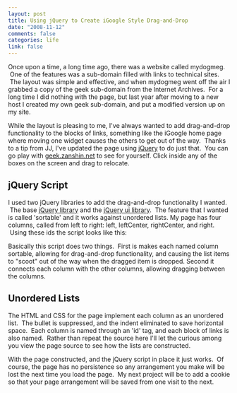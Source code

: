 ```yaml
--- 
layout: post
title: Using jQuery to Create iGoogle Style Drag-and-Drop
date: "2008-11-12"
comments: false
categories: life
link: false
---
```

Once upon a time, a long time ago, there was a website called mydogmeg.  One of the features was a sub-domain filled with links to technical sites.  The layout was simple and effective, and when mydogmeg went off the air I grabbed a copy of the geek sub-domain from the Internet Archives.  For a long time I did nothing with the page, but last year after moving to a new host I created my own geek sub-domain, and put a modified version up on my site.

While the layout is pleasing to me, I've always wanted to add drag-and-drop functionality to the blocks of links, something like the iGoogle home page where moving one widget causes the others to get out of the way.  Thanks to a tip from JJ, I've updated the page using <a title="jQuery" href="jquery.com/">jQuery</a> to do just that.  You can go play with <a title="geek.zanshin.net" href="http://geek.zanshin.net">geek.zanshin.net</a> to see for yourself. Click inside any of the boxes on the screen and drag to relocate.
## jQuery Script
I used two jQuery libraries to add the drag-and-drop functionality I wanted.  The base <a title="Downloading jQuery" href="http://docs.jquery.com/Downloading_jQuery">jQuery library</a> and the <a title="UI jQuery" href="http://ui.jquery.com/">jQuery ui library</a>.  The feature that I wanted is called 'sortable' and it works against unordered lists. My page has four columns, called from left to right: left, leftCenter, rightCenter, and right.  Using these ids the script looks like this:

Basically this script does two things.  First is makes each named column sortable, allowing for drag-and-drop functionality, and causing the list items to "scoot" out of the way when the dragged item is dropped. Second it connects each column with the other columns, allowing dragging between the columns.
## Unordered Lists
The HTML and CSS for the page implement each column as an unordered list.  The bullet is suppressed, and the indent eliminated to save horizontal space.  Each column is named through an 'id' tag, and each block of links is also named.  Rather than repeat the source here I'll let the curious among you view the page source to see how the lists are constructed.

With the page constructed, and the jQuery script in place it just works.  Of course, the page has no persistence so any arrangement you make will be lost the next time you load the page.  My next project will be to add a cookie so that your page arrangement will be saved from one visit to the next.
